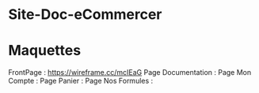 # Site-Doc-eCommercer


# Maquettes

FrontPage : https://wireframe.cc/mcIEaG
Page Documentation : 
Page Mon Compte : 
Page Panier : 
Page Nos Formules : 